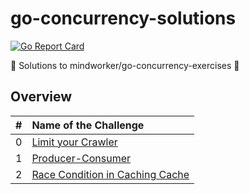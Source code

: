 # go-concurrency-solutions

[![Go Report Card](https://goreportcard.com/badge/github.com/derekahn/go-concurrency-solutions)](https://goreportcard.com/report/github.com/derekahn/go-concurrency-solutions)

🐹 Solutions to mindworker/go-concurrency-exercises 🔀

## Overview

| #   | Name of the Challenge                                                                                               |
| --- | :------------------------------------------------------------------------------------------------------------------ |
| 0   | [Limit your Crawler](https://github.com/derekahn/go-concurrency-solutions/tree/master/0-limit-crawler)              |
| 1   | [Producer-Consumer](https://github.com/derekahn/go-concurrency-solutions/tree/master/1-producer-consumer)           |
| 2   | [Race Condition in Caching Cache](https://github.com/derekahn/go-concurrency-solutions/tree/master/2-race-in-cache) |
